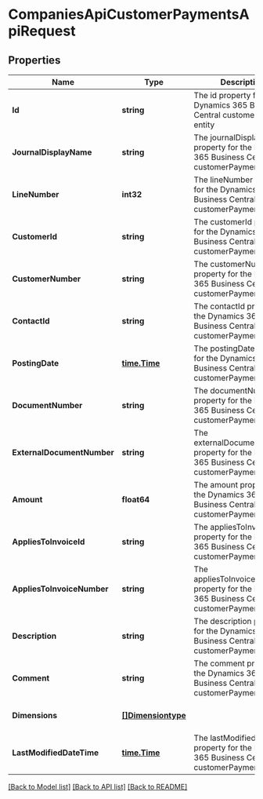 # CompaniesApiCustomerPaymentsApiRequest

## Properties
Name | Type | Description | Notes
------------ | ------------- | ------------- | -------------
**Id** | **string** | The id property for the Dynamics 365 Business Central customerPayment entity | [optional] [default to null]
**JournalDisplayName** | **string** | The journalDisplayName property for the Dynamics 365 Business Central customerPayment entity | [optional] [default to null]
**LineNumber** | **int32** | The lineNumber property for the Dynamics 365 Business Central customerPayment entity | [optional] [default to null]
**CustomerId** | **string** | The customerId property for the Dynamics 365 Business Central customerPayment entity | [optional] [default to null]
**CustomerNumber** | **string** | The customerNumber property for the Dynamics 365 Business Central customerPayment entity | [optional] [default to null]
**ContactId** | **string** | The contactId property for the Dynamics 365 Business Central customerPayment entity | [optional] [default to null]
**PostingDate** | [**time.Time**](time.Time.md) | The postingDate property for the Dynamics 365 Business Central customerPayment entity | [optional] [default to null]
**DocumentNumber** | **string** | The documentNumber property for the Dynamics 365 Business Central customerPayment entity | [optional] [default to null]
**ExternalDocumentNumber** | **string** | The externalDocumentNumber property for the Dynamics 365 Business Central customerPayment entity | [optional] [default to null]
**Amount** | **float64** | The amount property for the Dynamics 365 Business Central customerPayment entity | [optional] [default to null]
**AppliesToInvoiceId** | **string** | The appliesToInvoiceId property for the Dynamics 365 Business Central customerPayment entity | [optional] [default to null]
**AppliesToInvoiceNumber** | **string** | The appliesToInvoiceNumber property for the Dynamics 365 Business Central customerPayment entity | [optional] [default to null]
**Description** | **string** | The description property for the Dynamics 365 Business Central customerPayment entity | [optional] [default to null]
**Comment** | **string** | The comment property for the Dynamics 365 Business Central customerPayment entity | [optional] [default to null]
**Dimensions** | [**[]Dimensiontype**](dimensiontype.md) |  | [optional] [default to null]
**LastModifiedDateTime** | [**time.Time**](time.Time.md) | The lastModifiedDateTime property for the Dynamics 365 Business Central customerPayment entity | [optional] [default to null]

[[Back to Model list]](../README.md#documentation-for-models) [[Back to API list]](../README.md#documentation-for-api-endpoints) [[Back to README]](../README.md)


